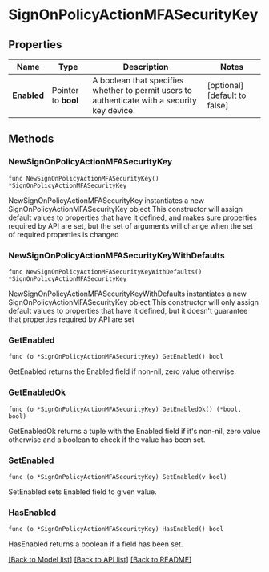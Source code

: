 # SignOnPolicyActionMFASecurityKey

## Properties

Name | Type | Description | Notes
------------ | ------------- | ------------- | -------------
**Enabled** | Pointer to **bool** | A boolean that specifies whether to permit users to authenticate with a security key device. | [optional] [default to false]

## Methods

### NewSignOnPolicyActionMFASecurityKey

`func NewSignOnPolicyActionMFASecurityKey() *SignOnPolicyActionMFASecurityKey`

NewSignOnPolicyActionMFASecurityKey instantiates a new SignOnPolicyActionMFASecurityKey object
This constructor will assign default values to properties that have it defined,
and makes sure properties required by API are set, but the set of arguments
will change when the set of required properties is changed

### NewSignOnPolicyActionMFASecurityKeyWithDefaults

`func NewSignOnPolicyActionMFASecurityKeyWithDefaults() *SignOnPolicyActionMFASecurityKey`

NewSignOnPolicyActionMFASecurityKeyWithDefaults instantiates a new SignOnPolicyActionMFASecurityKey object
This constructor will only assign default values to properties that have it defined,
but it doesn't guarantee that properties required by API are set

### GetEnabled

`func (o *SignOnPolicyActionMFASecurityKey) GetEnabled() bool`

GetEnabled returns the Enabled field if non-nil, zero value otherwise.

### GetEnabledOk

`func (o *SignOnPolicyActionMFASecurityKey) GetEnabledOk() (*bool, bool)`

GetEnabledOk returns a tuple with the Enabled field if it's non-nil, zero value otherwise
and a boolean to check if the value has been set.

### SetEnabled

`func (o *SignOnPolicyActionMFASecurityKey) SetEnabled(v bool)`

SetEnabled sets Enabled field to given value.

### HasEnabled

`func (o *SignOnPolicyActionMFASecurityKey) HasEnabled() bool`

HasEnabled returns a boolean if a field has been set.


[[Back to Model list]](../README.md#documentation-for-models) [[Back to API list]](../README.md#documentation-for-api-endpoints) [[Back to README]](../README.md)


